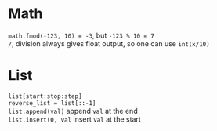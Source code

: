# Math
`math.fmod(-123, 10) = -3`, but `-123 % 10 = 7`  
`/`, division always gives float output, so one can use `int(x/10)`

# List
`list[start:stop:step]`  
`reverse_list = list[::-1]`  
`list.append(val)` append `val` at the end  
`list.insert(0, val` insert `val` at the start  

